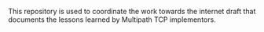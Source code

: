 This repository is used to coordinate the work towards the internet draft that documents the 
lessons learned by Multipath TCP implementors. 
